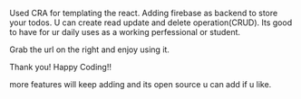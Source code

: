 Used CRA for templating the react.
Adding firebase as backend to store your todos.
U can create read update and delete operation(CRUD).
Its good to have for ur daily uses as a working perfessional or student.

Grab the url on the right and enjoy using it.

Thank you! Happy Coding!!

more features will keep adding and its open source u can add if u like.
